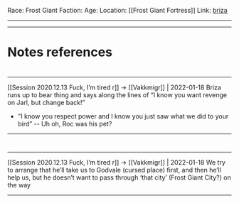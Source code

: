 Race: Frost Giant
Faction:
Age:
Location: [[Frost Giant Fortress]]
Link: [briza](briza.md)



---
---
# Notes references

#
---

[[Session 2020.12.13 Fuck, I’m tired r]] -> [[Vakkmigr]] | 2022-01-18
Briza runs up to bear thing and says along the lines of “I know you want revenge on Jarl, but change back!”

-   ”I know you respect power and I know you just saw what we did to your bird” -- Uh oh, Roc was his pet?

---


#
---

[[Session 2020.12.13 Fuck, I’m tired r]] -> [[Vakkmigr]] | 2022-01-18
We try to arrange that he’ll take us to Godvale (cursed place) first, and then he’ll help us, but he doesn’t want to pass through ‘that city’ (Frost Giant City?) on the way

---
